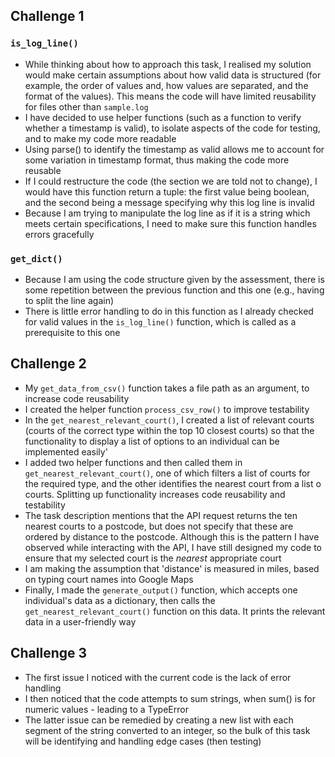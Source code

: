 ## Challenge 1

### `is_log_line()`

- While thinking about how to approach this task, I realised my solution would make certain assumptions about how valid data is structured (for example, the order of values and, how values are separated, and the format of the values). This means the code will have limited reusability for files other than `sample.log`
- I have decided to use helper functions (such as a function to verify whether a timestamp is valid), to isolate aspects of the code for testing, and to make my code more readable
- Using parse() to identify the timestamp as valid allows me to account for some variation in timestamp format, thus making the code more reusable
- If I could restructure the code (the section we are told not to change), I would have this function return a tuple: the first value being boolean, and the second being a message specifying why this log line is invalid
- Because I am trying to manipulate the log line as if it is a string which meets certain specifications, I need to make sure this function handles errors gracefully

### `get_dict()`

- Because I am using the code structure given by the assessment, there is some repetition between the previous function and this one (e.g., having to split the line again)
- There is little error handling to do in this function as I already checked for valid values in the `is_log_line()` function, which is called as a prerequisite to this one

## Challenge 2

- My `get_data_from_csv()` function takes a file path as an argument, to increase code reusability
- I created the helper function `process_csv_row()` to improve testability
- In the `get_nearest_relevant_court()`, I created a list of relevant courts (courts of the correct type within the top 10 closest courts) so that the functionality to display a list of options to an individual can be implemented easily'
- I added two helper functions and then called them in `get_nearest_relevant_court()`, one of which filters a list of courts for the required type, and the other identifies the nearest court from a list o courts. Splitting up functionality increases code reusability and testability
- The task description mentions that the API request returns the ten nearest courts to a postcode, but does not specify that these are ordered by distance to the postcode. Although this is the pattern I have observed while interacting with the API, I have still designed my code to ensure that my selected court is the _nearest_ appropriate court
- I am making the assumption that 'distance' is measured in miles, based on typing court names into Google Maps
- Finally, I made the `generate_output()` function, which accepts one individual's data as a dictionary, then calls the `get_nearest_relevant_court()` function on this data. It prints the relevant data in a user-friendly way

## Challenge 3

- The first issue I noticed with the current code is the lack of error handling
- I then noticed that the code attempts to sum strings, when sum() is for numeric values - leading to a TypeError
- The latter issue can be remedied by creating a new list with each segment of the string converted to an integer, so the bulk of this task will be identifying and handling edge cases (then testing)
